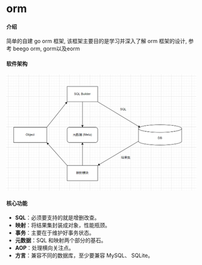 # orm

#### 介绍
简单的自建 go orm 框架, 该框架主要目的是学习并深入了解 orm 框架的设计, 参考 beego orm, gorm以及eorm

#### 软件架构
![image-20230103133624088](docs\images\image-20230103133624088.png)

#### 核心功能
- **SQL**：必须要支持的就是增删改查。
- **映射**：将结果集封装成对象，性能瓶颈。
- **事务**：主要在于维护好事务状态。
- **元数据**：SQL 和映射两个部分的基石。
- **AOP**：处理横向关注点。
- **方言**：兼容不同的数据库，至少要兼容 MySQL、 SQLite。

